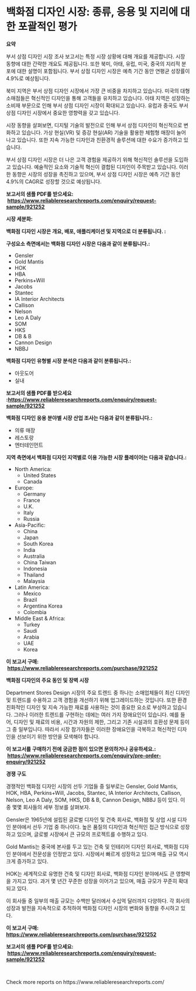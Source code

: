 <p><h1>백화점 디자인 시장: 종류, 응용 및 지리에 대한 포괄적인 평가</h1></p><p><strong>요약</strong></p>
<p><p>부서 상점 디자인 시장 조사 보고서는 특정 시장 상황에 대해 개요를 제공합니다. 시장 동향에 대한 간략한 개요도 제공됩니다. 또한 북미, 아태, 유럽, 미국, 중국의 지리적 분포에 대한 설명이 포함됩니다. 부서 상점 디자인 시장은 예측 기간 동안 연평균 성장률이 4.9%로 예상됩니다.</p><p>북미 지역은 부서 상점 디자인 시장에서 가장 큰 비중을 차지하고 있습니다. 미국의 대형 소매점들은 혁신적인 디자인을 통해 고객들을 유치하고 있습니다. 아태 지역은 성장하는 소비재 부문으로 인해 부서 상점 디자인 시장이 확대되고 있습니다. 유럽과 중국도 부서 상점 디자인 시장에서 중요한 영향력을 갖고 있습니다.</p><p>시장 동향을 살펴보면, 디지털 기술의 발전으로 인해 부서 상점 디자인이 혁신적으로 변화하고 있습니다. 가상 현실(VR) 및 증강 현실(AR) 기술을 활용한 체험형 매장이 늘어나고 있습니다. 또한 지속 가능한 디자인과 친환경적 솔루션에 대한 수요가 증가하고 있습니다.</p><p>부서 상점 디자인 시장은 더 나은 고객 경험을 제공하기 위해 혁신적인 솔루션을 도입하고 있습니다. 예술적인 요소와 기술적 혁신이 결합된 디자인이 주목받고 있습니다. 이러한 동향은 시장의 성장을 촉진하고 있으며, 부서 상점 디자인 시장은 예측 기간 동안 4.9%의 CAGR로 성장할 것으로 예상됩니다.</p></p>
<p><strong>보고서의 샘플 PDF를 받으세요: &nbsp;<a href="https://www.reliableresearchreports.com/enquiry/request-sample/921252">https://www.reliableresearchreports.com/enquiry/request-sample/921252</a></strong></p>
<p><strong>시장 세분화:</strong></p>
<p><strong> 백화점 디자인 시장은 개요, 배포, 애플리케이션 및 지역으로 더 분류됩니다. :</strong></p>
<p><strong>구성요소 측면에서는 백화점 디자인 시장은 다음과 같이 분류됩니다.:</strong></p>
<p><ul><li>Gensler</li><li>Gold Mantis</li><li>HOK</li><li>HBA</li><li>Perkins+Will</li><li>Jacobs</li><li>Stantec</li><li>IA Interior Architects</li><li>Callison</li><li>Nelson</li><li>Leo A Daly</li><li>SOM</li><li>HKS</li><li>DB & B</li><li>Cannon Design</li><li>NBBJ</li></ul></p>
<p><strong> 백화점 디자인 유형별 시장 분석은 다음과 같이 분류됩니다.:</strong></p>
<p><ul><li>아웃도어</li><li>실내</li></ul></p>
<p><strong>보고서의 샘플 PDF를 받으세요 :<a href="https://www.reliableresearchreports.com/enquiry/request-sample/921252">https://www.reliableresearchreports.com/enquiry/request-sample/921252</a></strong></p>
<p><strong> 백화점 디자인 응용 분야별 시장 산업 조사는 다음과 같이 분류됩니다.:</strong></p>
<p><ul><li>의류 매장</li><li>레스토랑</li><li>엔터테인먼트</li></ul></p>
<p><strong>지역 측면에서 백화점 디자인 지역별로 이용 가능한 시장 플레이어는 다음과 같습니다.:</strong></p>
<p><ul>
    <li>
        North America:
        <ul>
            <li>United States</li>
            <li>Canada</li>
        </ul>
    </li>
    <li>
        Europe:
        <ul>
            <li>Germany</li>
            <li>France</li>
            <li>U.K.</li>
            <li>Italy</li>
            <li>Russia</li>
        </ul>
    </li>
    <li>
        Asia-Pacific:
        <ul>
            <li>China</li>
            <li>Japan</li>
            <li>South Korea</li>
            <li>India</li>
            <li>Australia</li>
            <li>China Taiwan</li>
            <li>Indonesia</li>
            <li>Thailand</li>
            <li>Malaysia</li>
        </ul>
    </li>
    <li>
        Latin America:
        <ul>
            <li>Mexico</li>
            <li>Brazil</li>
            <li>Argentina Korea</li>
            <li>Colombia</li>
        </ul>
    </li>
    <li>
        Middle East & Africa:
        <ul>
            <li>Turkey</li>
            <li>Saudi</li>
            <li>Arabia</li>
            <li>UAE</li>
            <li>Korea</li>
        </ul>
    </li>
    </ul></p>
<p><strong>이 보고서 구매: &nbsp;<a href="https://www.reliableresearchreports.com/purchase/921252">https://www.reliableresearchreports.com/purchase/921252</a></strong></p>
<p><strong>백화점 디자인의 주요 동인 및 장벽 시장</strong></p>
<p><p>Department Stores Design 시장의 주요 트렌드 중 하나는 소매업체들이 최신 디자인 및 트렌드를 수용하고 고객 경험을 개선하기 위해 업그레이드하는 것입니다. 또한 환경 친화적인 디자인 및 지속 가능한 재료를 사용하는 것이 중요한 요소로 부상하고 있습니다. 그러나 이러한 트렌드를 구현하는 데에는 여러 가지 장애요인이 있습니다. 예를 들어, 디자인 및 재료의 비용, 시간과 자원의 제한, 그리고 기존 시설과의 호환성 문제 등이 그 중 일부입니다. 따라서 시장 참가자들은 이러한 장애요인을 극복하고 혁신적인 디자인을 선보이기 위한 방안을 모색해야 합니다.</p></p>
<p><strong>이 보고서를 구매하기 전에 궁금한 점이 있으면 문의하거나 공유하세요.: &nbsp;<a href="https://www.reliableresearchreports.com/enquiry/pre-order-enquiry/921252">https://www.reliableresearchreports.com/enquiry/pre-order-enquiry/921252</a></strong></p>
<p><strong>경쟁 구도</strong></p>
<p><p>경쟁적인 백화점 디자인 시장의 선두 기업들 중 일부로는 Gensler, Gold Mantis, HOK, HBA, Perkins+Will, Jacobs, Stantec, IA Interior Architects, Callison, Nelson, Leo A Daly, SOM, HKS, DB & B, Cannon Design, NBBJ 등이 있다. 이 중 몇몇 회사들의 세부 정보를 살펴보자.</p><p>Gensler은 1965년에 설립된 글로벌 디자인 및 건축 회사로, 백화점 및 상업 시설 디자인 분야에서 선두 기업 중 하나이다. 높은 품질의 디자인과 혁신적인 접근 방식으로 성장하고 있으며, 글로벌 시장에서 큰 규모의 프로젝트를 수행하고 있다.</p><p>Gold Mantis는 중국에 본사를 두고 있는 건축 및 인테리어 디자인 회사로, 백화점 디자인 분야에서 전문성을 인정받고 있다. 시장에서 빠르게 성장하고 있으며 매출 규모 역시 크게 증가하고 있다.</p><p>HOK는 세계적으로 유명한 건축 및 디자인 회사로, 백화점 디자인 분야에서도 큰 영향력을 가지고 있다. 과거 몇 년간 꾸준한 성장을 이어가고 있으며, 매출 규모가 꾸준히 확대되고 있다.</p><p>이 회사들 중 일부의 매출 규모는 수백만 달러에서 수십억 달러까지 다양하다. 각 회사의 성장과 발전을 지속적으로 추적하여 백화점 디자인 시장의 변화와 동향을 주시하고 있다.</p></p>
<p><strong>이 보고서 구매: &nbsp; <a href="https://www.reliableresearchreports.com/purchase/921252">https://www.reliableresearchreports.com/purchase/921252</a></strong></p>
<p><strong>보고서의 샘플 PDF를 받으세요: &nbsp;<a href="https://www.reliableresearchreports.com/enquiry/request-sample/921252">https://www.reliableresearchreports.com/enquiry/request-sample/921252</a></strong><strong></strong></p>
<p>&nbsp;</p>
<p>Check more reports on https://www.reliableresearchreports.com/</p>